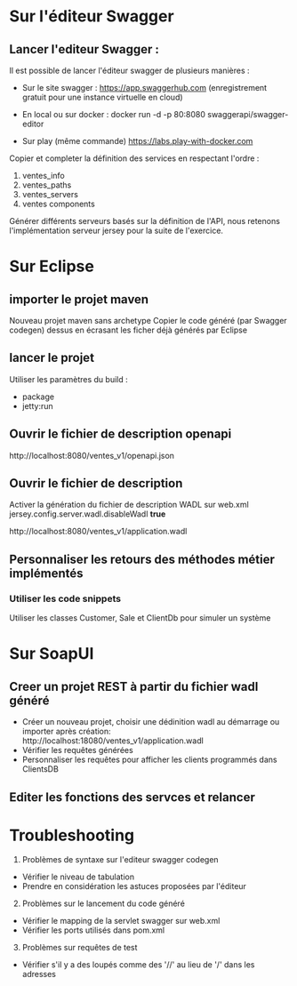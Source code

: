 # Sur l'éditeur Swagger

## Lancer l'editeur Swagger :
Il est possible de lancer l'éditeur swagger de plusieurs manières :
* Sur le site swagger :
https://app.swaggerhub.com (enregistrement gratuit pour une instance virtuelle en cloud)

* En local ou sur docker :
docker run -d -p 80:8080  swaggerapi/swagger-editor

* Sur play (même commande)
https://labs.play-with-docker.com

Copier et completer la définition des services en respectant l'ordre :
1. ventes_info
2. ventes_paths
3. ventes_servers
4. ventes components 

Générer différents serveurs basés sur la définition de l'API, nous retenons l'implémentation serveur jersey pour la suite de l'exercice.

# Sur Eclipse
## importer le projet maven
Nouveau projet maven sans archetype
Copier le code généré (par Swagger codegen) dessus en écrasant les ficher déjà générés par Eclipse


## lancer le projet
Utiliser les paramètres du build :
* package
* jetty:run

## Ouvrir le fichier de description openapi
http://localhost:8080/ventes_v1/openapi.json

## Ouvrir le fichier de description
Activer la génération du fichier de description WADL sur web.xml
        <init-param>
            <param-name>jersey.config.server.wadl.disableWadl</param-name>
            <param-value>**true**</param-value>
        </init-param>
        
http://localhost:8080/ventes_v1/application.wadl

## Personnaliser les retours des méthodes métier implémentés
### Utiliser les code snippets
Utiliser les classes Customer, Sale et ClientDb pour simuler un système

# Sur SoapUI
## Creer un projet REST à partir du fichier wadl généré
* Créer un nouveau projet, choisir une dédinition wadl au démarrage ou importer après création:
http://localhost:18080/ventes_v1/application.wadl
* Vérifier les requêtes générées
* Personnaliser les requêtes pour afficher les clients programmés dans ClientsDB

## Editer les fonctions des servces et relancer




# Troubleshooting
1. Problèmes de syntaxe sur l'editeur swagger codegen
  * Vérifier le niveau de tabulation
  * Prendre en considération les astuces proposées par l'éditeur
2. Problèmes sur le lancement du code généré
  * Vérifier le mapping de la servlet swagger sur web.xml
  * Vérifier les ports utilisés dans pom.xml
3. Problèmes sur requêtes de test
  * Vérifier s'il y a des loupés comme des '//' au lieu de '/' dans les adresses